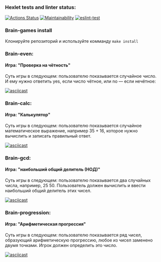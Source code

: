 ### Hexlet tests and linter status:
[![Actions Status](https://github.com/bogdan-ho/frontend-project-lvl1/workflows/hexlet-check/badge.svg)](https://github.com/bogdan-ho/frontend-project-lvl1/actions)
[![Maintainability](https://api.codeclimate.com/v1/badges/d0dd51ba5b779f54468b/maintainability)](https://codeclimate.com/github/bogdan-ho/frontend-project-lvl1/maintainability)
[![eslint-test](https://github.com/bogdan-ho/frontend-project-lvl1/actions/workflows/linter-test.yml/badge.svg)](https://github.com/bogdan-ho/frontend-project-lvl1/actions/workflows/linter-test.yml)

### Brain-games install
Клонируйте репозиторий и используйте комманду `make install`

### Brain-even:
#### Игра: "Проверка на чётность"
Суть игры в следующем: пользователю показывается случайное число. И ему нужно ответить yes, если число чётное, или no — если нечётное:

[![asciicast](https://asciinema.org/a/BogJPczuHRofgiU53t5Uoqx2f.svg)](https://asciinema.org/a/BogJPczuHRofgiU53t5Uoqx2f)

### Brain-calc:
#### Игра: "Калькулятор"
Суть игры в следующем: пользователю показывается случайное математическое выражение, например 35 + 16, которое нужно вычислить и записать правильный ответ.

[![asciicast](https://asciinema.org/a/AjBT2BAG1sBOiQUOKRas5TYPb.svg)](https://asciinema.org/a/AjBT2BAG1sBOiQUOKRas5TYPb)

### Brain-gcd:
#### Игра: "наибольший общий делитель (НОД)"
Суть игры в следующем: пользователю показывается два случайных числа, например, 25 50. Пользователь должен вычислить и ввести наибольший общий делитель этих чисел.

[![asciicast](https://asciinema.org/a/JMbVmzIX7R5qhRwE0F3YFAb1M.svg)](https://asciinema.org/a/JMbVmzIX7R5qhRwE0F3YFAb1M)

### Brain-progression:
#### Игра: "Арифметическая прогрессия"
Суть игры в следующем: пользователю показывается ряд чисел, образующий арифметическую прогрессию, любое из чисел заменено двумя точками. Игрок должен определить это число.

[![asciicast](https://asciinema.org/a/JMbVmzIX7R5qhRwE0F3YFAb1M.svg)](https://asciinema.org/a/JMbVmzIX7R5qhRwE0F3YFAb1M)